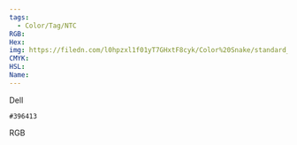 ```yaml
---
tags:
  - Color/Tag/NTC
RGB:
Hex:
img: https://filedn.com/l0hpzxl1f01yT7GHxtF8cyk/Color%20Snake/standard_csv_to_svg/%23/396413.svg
CMYK:
HSL:
Name:
---
```

Dell
```palette
#396413
```
RGB
